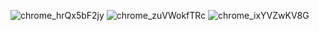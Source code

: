 ![chrome_hrQx5bF2jy](https://github.com/alansidd/shiki_theme/assets/58386155/3cf6d6bc-1c80-4d72-884c-03074163488c)
![chrome_zuVWokfTRc](https://github.com/alansidd/shiki_theme/assets/58386155/6b8cd79d-85b4-401a-a56e-f3db65b819cb)
![chrome_ixYVZwKV8G](https://github.com/alansidd/shiki_theme/assets/58386155/9b54205d-b645-41b6-9d64-3b3db57f599f)
